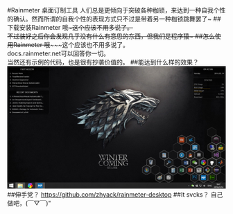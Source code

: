 #Rainmeter 桌面订制工具
人们总是更倾向于突破各种枷锁，来达到一种自我个性的确认。然而所谓的自我个性的表现方式只不过是带着另一种枷锁跳舞罢了~
##下载安装Rainmeter
哦~~~~~这个应该不用多说了。  
不过装好之后你会发现几乎没有什么有意思的东西，但我们是程序猿~~~
##怎么使用Rainmeter
哦~~~~~这个应该也不用多说了。  
docs.rainmeter.net可以回答你一切。  
当然还有示例的代码，也是很有抄袭价值的。
##能达到什么样的效果？
![](https://raw.githubusercontent.com/zhyack/rainmeter-desktop/master/bg-example.png)  
##伸手党？
https://github.com/zhyack/rainmeter-desktop
##It svcks？
自己做吧，(￣▽￣)"